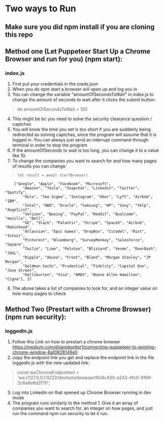 # Two ways to Run

## Make sure you did npm install if you are cloning this repo

## Method one (Let Puppeteer Start Up a Chrome Browser and run for you) (npm start):
### index.js
1. First put your credentials in the creds.json
2. When you do npm start a browser will open up and log you in
3. You can change the variable "amountOfSecondsToWait" in index.js to change the amount of seconds to wait after it clicks the submit button: 
> let amountOfSecondsToWait = 120
4. This might be bc you need to solve the security clearance question / captchas
5. You will know the time you set is too short if you are suddenly being redirected as solving captchas, since the program will assume that it is logged in. You can always just send an interrupt command through terminal in order to stop the program
6. If the amountOfSeconds to wait is too long, you can change it to a value like 10.
7. To change the companies you want to search for and how many pages of results you can change:
>     let result = await startBrowser(
        ["Google", "Apple", "Facebook", "Microsoft",
            "Amazon", "Tesla", "Snapchat", "Linkedin", "Twitter", "Spotify",
            "Hulu", "Two Sigma", "Instagram", "Uber", "Lyft", "Airbnb", "IBM",
            "Intel", "HBO", "Oracle", "Samsung", "HP", "Sony", "Yelp", "AngelList",
            "Verizon", "Boeing", "PayPal", "Reddit", "Qualcomm", "mozilla", "Dell",
            "GE", "Slack", "Palantir", "Stripe", "SpaceX", "Airbnb", "Robinhood",
            "Atlassian", "Epic Games", "DropBox", "Citadel", "Riot", "Intuit",
            "Pinterest", "Bloomberg", "SurveyMonkey", "SalesForce", "Square",
            "Twilio", "Lime", "Peloton", "Blizzard", "Venmo", "DoorDash", "JUUL",
            "Ripple", "Akuna", "Front", "Blend", "Morgan Stanley", "JP Morgan",
            "Goldman Sachs", "Prudential", "Fidelity", "Capital One", "Jane Street",
            "Halliburton", "Visa", "AMEX", "Booze Allen Hamilton", "Cigna"], 2)
8. The above takes a list of companies to look for, and an integer value on how many pages to check

## Method Two (Prestart with a Chrome Browser) (npm run security):
### loggedIn.js
1. Follow this Link on how to prestart a chrome browser
https://medium.com/@jaredpotter1/connecting-puppeteer-to-existing-chrome-window-8a10828149e0
2. copy the endpoint link you get and replace the endpoint link in the file loggedIn.js with the new updated link:
> const wsChromeEndpointurl = 'ws://127.0.0.1:9222/devtools/browser/fb14c430-a243-4fc0-9199-2c6a8e6d2f70';
3. Log into Linkedin on that opened up Chrome Browser running in dev mode
4. The program runs similarly to the method 1. Give it an array of companies you want to search for, an integer on how pages, and just run the command npm run security to let it run.
